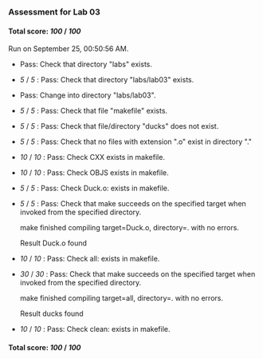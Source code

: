 ### Assessment for Lab 03

#### Total score: _100_ / _100_

Run on September 25, 00:50:56 AM.

+ Pass: Check that directory "labs" exists.

+  _5_ / _5_ : Pass: Check that directory "labs/lab03" exists.

+ Pass: Change into directory "labs/lab03".

+  _5_ / _5_ : Pass: Check that file "makefile" exists.

+  _5_ / _5_ : Pass: Check that file/directory "ducks" does not exist.

+  _5_ / _5_ : Pass: Check that no files with extension ".o" exist in directory "."

+  _10_ / _10_ : Pass: Check CXX exists in makefile.

+  _10_ / _10_ : Pass: Check OBJS exists in makefile.

+  _5_ / _5_ : Pass: Check Duck.o: exists in makefile.

+  _5_ / _5_ : Pass: Check that make succeeds on the specified target when invoked from the specified directory.

    make finished compiling target=Duck.o, directory=. with no errors.



    Result Duck.o found

+  _10_ / _10_ : Pass: Check all: exists in makefile.

+  _30_ / _30_ : Pass: Check that make succeeds on the specified target when invoked from the specified directory.

    make finished compiling target=all, directory=. with no errors.



    Result ducks found

+  _10_ / _10_ : Pass: Check clean: exists in makefile.

#### Total score: _100_ / _100_

